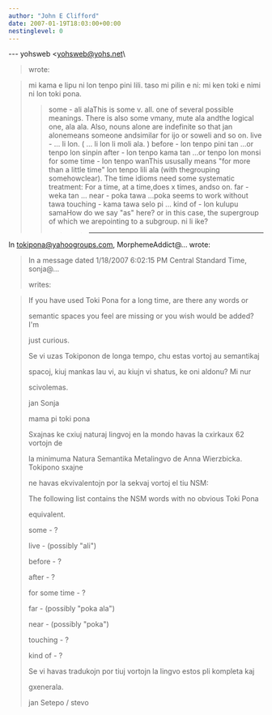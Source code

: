 ```yaml
---
author: "John E Clifford"
date: 2007-01-19T18:03:00+00:00
nestinglevel: 0
---
```

\---
 yohsweb <[yohsweb@yohs.net](mailto://yohsweb@yohs.net)\
> wrote:

> mi kama e lipu ni lon tenpo pini lili. taso mi pilin e ni: mi ken
> toki e nimi ni lon toki pona.
>> some - ali alaThis is some v. all. one of several possible meanings. There is also some vmany, mute ala andthe logical one, ala ala. Also, nouns alone are indefinite so that jan alonemeans someone andsimilar for ijo or soweli and so on.
> live - ... li lon. ( ... li lon li moli ala. )
> before - lon tenpo pini tan ...or tenpo lon sinpin
> after - lon tenpo kama tan ...or tenpo lon monsi
> for some time - lon tenpo wanThis ususally means "for more than a little time" lon tenpo lili ala (with thegrouping somehowclear). The time idioms need some systematic treatment: For a time, at a time,does x times, andso on.
> far - weka tan ...
> near - poka tawa ...poka seems to work without tawa
> touching - kama tawa selo pi ...
> kind of - lon kulupu samaHow do we say "as" here? or in this case, the supergroup of which we arepointing to a subgroup.
>> ni li ike?
>>>> ---
 In [tokipona@yahoogroups.com](mailto://tokipona@yahoogroups.com), MorphemeAddict@... wrote:

> 
>> 
> In a message dated 1/18/2007 6:02:15 PM Central Standard Time,
> sonja@...
> 
> writes:

> 
>> 
>> 
> 
> If you have used Toki Pona for a long time, are there any words or
> 
> 
> semantic spaces you feel are missing or you wish would be added?
> I'm
> 
> 
> just curious.
> 
> 
>> 
> 
> Se vi uzas Tokiponon de longa tempo, chu estas vortoj au
> semantikaj
> 
> 
> spacoj, kiuj mankas lau vi, au kiujn vi shatus, ke oni aldonu? Mi
> nur
> 
> 
> scivolemas.
> 
> 
>> 
> 
> jan Sonja
> 
> 
> mama pi toki pona
> 
> 
>> 
>> 
> Sxajnas ke cxiuj naturaj lingvoj en la mondo havas la cxirkaux 62
> vortojn de
> 
> la minimuma Natura Semantika Metalingvo de Anna Wierzbicka.
> Tokipono sxajne
> 
> ne havas ekvivalentojn por la sekvaj vortoj el tiu NSM:
> 
>> 
> The following list contains the NSM words with no obvious Toki Pona
> 
> equivalent.
> 
>> 
> some - ?
> 
> live - (possibly "ali")
> 
> before - ?
> 
> after - ?
> 
> for some time - ?
> 
> far - (possibly "poka ala")
> 
> near - (possibly "poka")
> 
> touching - ?
> 
> kind of - ?
> 
>> 
> Se vi havas tradukojn por tiuj vortojn la lingvo estos pli kompleta
> kaj
> 
> gxenerala.
> 
>> 
> jan Setepo / stevo
> 
>>>>